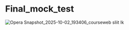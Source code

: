 # Final_mock_test

![Opera Snapshot_2025-10-02_193406_courseweb sliit lk](https://github.com/user-attachments/assets/3628694c-9211-4785-8971-e5df71b7c2a2)
